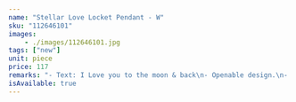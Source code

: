 ```yaml
---
name: "Stellar Love Locket Pendant - W"
sku: "112646101"
images:
    - ./images/112646101.jpg
tags: ["new"]
unit: piece
price: 117
remarks: "- Text: I Love you to the moon & back\n- Openable design.\n- About 13mm wide.\n- Nickel-free"
isAvailable: true
---
```

